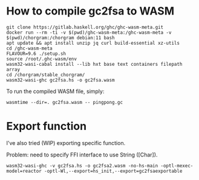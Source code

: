 # How to compile gc2fsa to WASM

```
git clone https://gitlab.haskell.org/ghc/ghc-wasm-meta.git
docker run --rm -ti -v $(pwd)/ghc-wasm-meta:/ghc-wasm-meta -v $(pwd)/chorgram:/chorgram debian:11 bash
apt update && apt install unzip jq curl build-essential xz-utils
cd /ghc-wasm-meta
FLAVOUR=9.6 ./setup.sh
source /root/.ghc-wasm/env
wasm32-wasi-cabal install --lib hxt base text containers filepath array
cd /chorgram/stable_chorgram/
wasm32-wasi-ghc gc2fsa.hs -o gc2fsa.wasm
```

To run the compiled WASM file, simply:

```
wasmtime --dir=. gc2fsa.wasm -- pingpong.gc
```

# Export function

I've also tried (WIP) exporting specific function.

Problem: need to specify FFI interface to use String ([Char]).

```
wasm32-wasi-ghc -v gc2fsa.hs -o gc2fsa2.wasm -no-hs-main -optl-mexec-model=reactor -optl-Wl,--export=hs_init,--export=gc2fsaexportable
```

